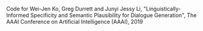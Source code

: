 
Code for Wei-Jen Ko, Greg Durrett and Junyi Jessy Li, "Linguistically-Informed Specificity and Semantic Plausibility for Dialogue Generation", The AAAI Conference on Artificial Intelligence (AAAI), 2019
